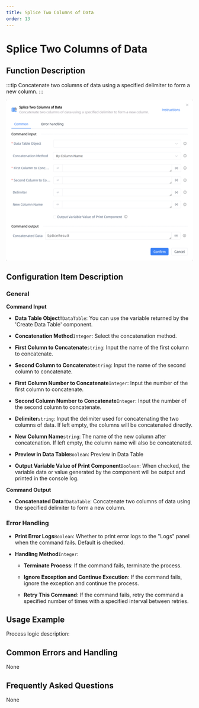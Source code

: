 ```yaml
---
title: Splice Two Columns of Data
order: 13
---
```


# Splice Two Columns of Data

## Function Description

:::tip 
Concatenate two columns of data using a specified delimiter to form a new column.
:::

![Splice Two Columns of Data](../../../assets/Splice%20Two%20Columns%20of%20Data_command.png)

## Configuration Item Description

### General

**Command Input**

- **Data Table Object**`TDataTable`: You can use the variable returned by the 'Create Data Table' component.

- **Concatenation Method**`Integer`: Select the concatenation method.

- **First Column to Concatenate**`string`: Input the name of the first column to concatenate.

- **Second Column to Concatenate**`string`: Input the name of the second column to concatenate.

- **First Column Number to Concatenate**`Integer`: Input the number of the first column to concatenate.

- **Second Column Number to Concatenate**`Integer`: Input the number of the second column to concatenate.

- **Delimiter**`string`: Input the delimiter used for concatenating the two columns of data. If left empty, the columns will be concatenated directly.

- **New Column Name**`string`: The name of the new column after concatenation. If left empty, the column name will also be concatenated.

- **Preview in Data Table**`Boolean`: Preview in Data Table

- **Output Variable Value of Print Component**`Boolean`: When checked, the variable data or value generated by the component will be output and printed in the console log.


**Command Output**

- **Concatenated Data**`TDataTable`: Concatenate two columns of data using the specified delimiter to form a new column.

### Error Handling

- **Print Error Logs**`Boolean`: Whether to print error logs to the "Logs" panel when the command fails. Default is checked. 

- **Handling Method**`Integer`:

    - **Terminate Process**: If the command fails, terminate the process.

    - **Ignore Exception and Continue Execution**: If the command fails, ignore the exception and continue the process.

    - **Retry This Command**: If the command fails, retry the command a specified number of times with a specified interval between retries.

## Usage Example

Process logic description:

## Common Errors and Handling

None

## Frequently Asked Questions

None

